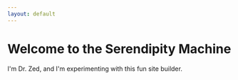 ```yaml
---
layout: default
---
```

# Welcome to the Serendipity Machine
I'm Dr. Zed, and I'm experimenting with this fun site builder. 